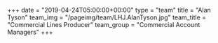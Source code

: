 +++
date = "2019-04-24T05:00:00+00:00"
type = "team"
title = "Alan Tyson"
team_img = "/pageimg/team/LHJ.AlanTyson.jpg"
team_title = "Commercial Lines Producer"
team_group = "Commercial Account Managers"
+++